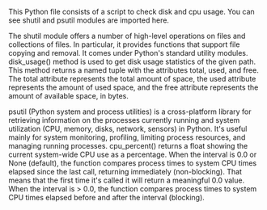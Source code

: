 This Python file consists of a script to check disk and cpu usage. You can see shutil and psutil modules are imported here.

The shutil module offers a number of high-level operations on files and collections of files. In particular, it provides functions that support file copying and removal. It comes under Python's standard utility modules. disk_usage() method is used to get disk usage statistics of the given path. This method returns a named tuple with the attributes total, used, and free. The total attribute represents the total amount of space, the used attribute represents the amount of used space, and the free attribute represents the amount of available space, in bytes.

psutil (Python system and process utilities) is a cross-platform library for retrieving information on the processes currently running and system utilization (CPU, memory, disks, network, sensors) in Python. It's useful mainly for system monitoring, profiling, limiting process resources, and managing running processes. cpu_percent() returns a float showing the current system-wide CPU use as a percentage. When the interval is 0.0 or None (default), the function compares process times to system CPU times elapsed since the last call, returning immediately (non-blocking). That means that the first time it's called it will return a meaningful 0.0 value. When the interval is > 0.0, the function compares process times to system CPU times elapsed before and after the interval (blocking).
